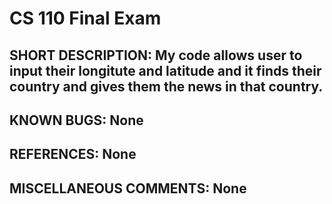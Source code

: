 # CS 110 Final Exam

## SHORT DESCRIPTION: My code allows user to input their longitute and latitude and it finds their country and gives them the news in that country.

## KNOWN BUGS: None

## REFERENCES: None

## MISCELLANEOUS COMMENTS: None